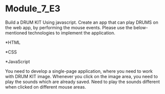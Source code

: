 # Module_7_E3

Build a DRUM KIT Using javascript.
Create an app that can play DRUMS on the web app, by performing the mouse events. 
Please use the below-mentioned technologies to implement the application.

  *HTML
  
  *CSS
  
  *JavaScript
  

You need to develop a single-page application, where you need to work with DRUM KIT image.
Whenever you click on the image area, you need to play the sounds which are already saved. 
Need to play the sounds different when clicked on different mouse areas.
